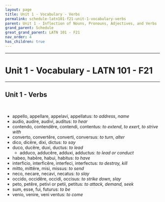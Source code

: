 ```yaml
---
layout: page
title: Unit 1 - Vocabulary - Verbs
permalink: schedule-latn101-f21-unit-1-vocabulary-verbs
parent: Unit 1 - Inflection of Nouns, Pronouns, Adjectives, and Verbs
grand_parent: Schedule
great_grand_parent: LATN 101 - F21
nav_order: 4
has_children: true
---
```

***

# Unit 1 - Vocabulary - LATN 101 - F21

***

## Unit 1 - Verbs
&nbsp;
- appello, appellare, appelavi, appellatus: *to address*, *name*
- audio, audire, audivi, auditus: *to hear*
- contendo, contendĕre, contendi, contentus: *to extend*, *to exert*, *to strive with*
- converto, convertĕre, converti, conversus: *to turn*, *alter*
- dico, dicĕre, dixi, dictus: *to say*
- duco, ducĕre, duxi, ductus: *to lead*
  - adduco, adducĕre, adduxi, adductus: *to lead or conduct*
- habeo, habēre, habui, habitus: *to have*
- interficio, interficĕre, interfeci, interfectus: *to destroy, kill*
- mitto, mittĕre, misi, missus: *to send*
- neco, necare, necavi, necatus: *to slay*
- occido, occidĕre, occidi, occisus: *to strike down, slay*
- peto, petĕre, petivi or petii, petitus: *to attack, demand, seek*
- sum, esse, fui, futurus: *to be*
- venio, venire, veni ventus: *to come*
